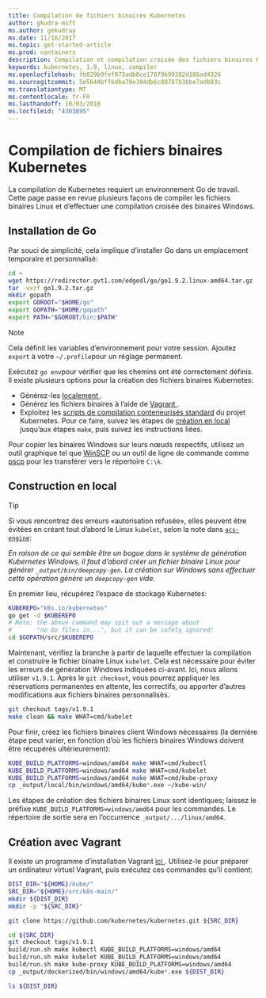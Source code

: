 ```yaml
---
title: Compilation de fichiers binaires Kubernetes
author: gkudra-msft
ms.author: gekudray
ms.date: 11/16/2017
ms.topic: get-started-article
ms.prod: containers
description: Compilation et compilation croisée des fichiers binaires Kubernetes à partir de la source.
keywords: kubernetes, 1.9, linux, compiler
ms.openlocfilehash: fb029b9fef073adb8ce17079b99382d186ad4326
ms.sourcegitcommit: 5e5644bff6dba70e384db6c80787b3bbe7adb93c
ms.translationtype: MT
ms.contentlocale: fr-FR
ms.lasthandoff: 10/03/2018
ms.locfileid: "4303895"
---
```

# <a name="compiling-kubernetes-binaries"></a>Compilation de fichiers binaires Kubernetes #
La compilation de Kubernetes requiert un environnement Go de travail. Cette page passe en revue plusieurs façons de compiler les fichiers binaires Linux et d’effectuer une compilation croisée des binaires Windows.

## <a name="installing-go"></a>Installation de Go ##
Par souci de simplicité, cela implique d’installer Go dans un emplacement temporaire et personnalisé:

```bash
cd ~
wget https://redirector.gvt1.com/edgedl/go/go1.9.2.linux-amd64.tar.gz -O go1.9.2.tar.gz
tar -vxzf go1.9.2.tar.gz
mkdir gopath
export GOROOT="$HOME/go"
export GOPATH="$HOME/gopath"
export PATH="$GOROOT/bin:$PATH"
```

> [!Note]  
> Cela définit les variables d’environnement pour votre session. Ajoutez `export` à votre `~/.profile`pour un réglage permanent.

Exécutez `go env`pour vérifier que les chemins ont été correctement définis. Il existe plusieurs options pour la création des fichiers binaires Kubernetes:

  - Générez-les [localement ](#build-locally).
  - Générez les fichiers binaires à l’aide de [Vagrant ](#build-with-vagrant).
  - Exploitez les [scripts de compilation conteneurisés standard](https://github.com/kubernetes/kubernetes/tree/master/build#key-scripts) du projet Kubernetes. Pour ce faire, suivez les étapes de [création en local](#build-locally) jusqu’aux étapes `make`, puis suivez les instructions liées.

Pour copier les binaires Windows sur leurs nœuds respectifs, utilisez un outil graphique tel que [WinSCP](https://winscp.net/eng/download.php) ou un outil de ligne de commande comme [pscp](https://www.chiark.greenend.org.uk/~sgtatham/putty/latest.html) pour les transférer vers le répertoire `C:\k`.


## <a name="building-locally"></a>Construction en local ##
> [!Tip]  
> Si vous rencontrez des erreurs «autorisation refusée», elles peuvent être évitées en créant tout d’abord le Linux `kubelet`, selon la note dans [`acs-engine`](https://github.com/Azure/acs-engine/blob/master/scripts/build-windows-k8s.sh#L176):
>  
> _En raison de ce qui semble être un bogue dans le système de génération Kubernetes Windows, il faut d’abord créer un fichier binaire Linux pour générer `_output/bin/deepcopy-gen`. La création sur Windows sans effectuer cette opération génère un `deepcopy-gen` vide._

En premier lieu, récupérez l’espace de stockage Kubernetes:

```bash
KUBEREPO="k8s.io/kubernetes"
go get -d $KUBEREPO
# Note: the above command may spit out a message about 
#       "no Go files in...", but it can be safely ignored!
cd $GOPATH/src/$KUBEREPO
```

Maintenant, vérifiez la branche à partir de laquelle effectuer la compilation et construire le fichier binaire Linux `kubelet`. Cela est nécessaire pour éviter les erreurs de génération Windows indiquées ci-avant. Ici, nous allons utiliser `v1.9.1`. Après le `git checkout`, vous pourrez appliquer les réservations permanentes en attente, les correctifs, ou apporter d’autres modifications aux fichiers binaires personnalisés.

```bash
git checkout tags/v1.9.1
make clean && make WHAT=cmd/kubelet
```

Pour finir, créez les fichiers binaires client Windows nécessaires (la dernière étape peut varier, en fonction d’où les fichiers binaires Windows doivent être récupérés ultérieurement):

```bash
KUBE_BUILD_PLATFORMS=windows/amd64 make WHAT=cmd/kubectl
KUBE_BUILD_PLATFORMS=windows/amd64 make WHAT=cmd/kubelet
KUBE_BUILD_PLATFORMS=windows/amd64 make WHAT=cmd/kube-proxy
cp _output/local/bin/windows/amd64/kube*.exe ~/kube-win/
```

Les étapes de création des fichiers binaires Linux sont identiques; laissez le préfixe  `KUBE_BUILD_PLATFORMS=windows/amd64` pour les commandes. Le répertoire de sortie sera en l’occurrence `_output/.../linux/amd64`.


## <a name="build-with-vagrant"></a>Création avec Vagrant ##
Il existe un programme d’installation Vagrant [ici ](https://github.com/Microsoft/SDN/tree/master/Kubernetes/linux/vagrant). Utilisez-le pour préparer un ordinateur virtuel Vagrant, puis exécutez ces commandes qu’il contient:

```bash
DIST_DIR="${HOME}/kube/"
SRC_DIR="${HOME}/src/k8s-main/"
mkdir ${DIST_DIR}
mkdir -p "${SRC_DIR}"

git clone https://github.com/kubernetes/kubernetes.git ${SRC_DIR}

cd ${SRC_DIR}
git checkout tags/v1.9.1
build/run.sh make kubectl KUBE_BUILD_PLATFORMS=windows/amd64
build/run.sh make kubelet KUBE_BUILD_PLATFORMS=windows/amd64
build/run.sh make kube-proxy KUBE_BUILD_PLATFORMS=windows/amd64
cp _output/dockerized/bin/windows/amd64/kube*.exe ${DIST_DIR}

ls ${DIST_DIR}
```

